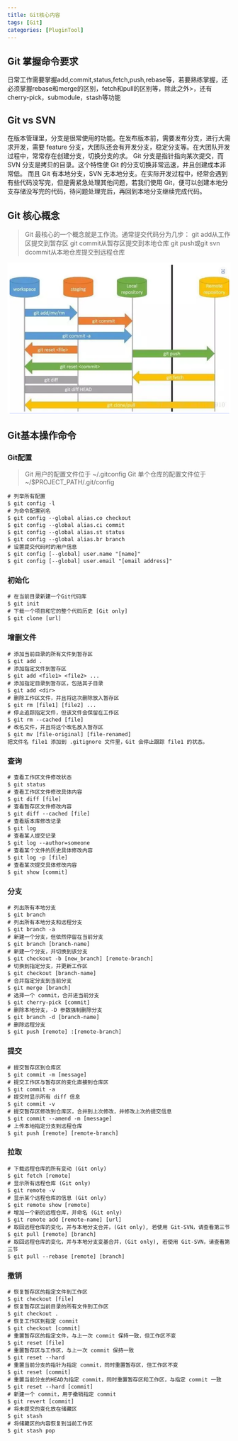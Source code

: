 ```yaml
---
title: Git核心内容
tags: [Git]
categories: [PluginTool]
---
```

## Git 掌握命令要求
日常工作需要掌握add,commit,status,fetch,push,rebase等，若要熟练掌握，还必须掌握rebase和merge的区别，fetch和pull的区别等，除此之外>，还有cherry-pick，submodule，stash等功能

## Git vs SVN
在版本管理里，分支是很常使用的功能。在发布版本前，需要发布分支，进行大需求开发，需要 feature 分支，大团队还会有开发分支，稳定分支等。在大团队开发过程中，常常存在创建分支，切换分支的求。
Git 分支是指针指向某次提交，而 SVN 分支是拷贝的目录。这个特性使 Git 的分支切换非常迅速，并且创建成本非常低。
而且 Git 有本地分支，SVN 无本地分支。在实际开发过程中，经常会遇到有些代码没写完，但是需紧急处理其他问题，若我们使用 Git，便可以创建本地分支存储没写完的代码，待问题处理完后，再回到本地分支继续完成代码。

## Git 核心概念
>Git 最核心的一个概念就是工作流。通常提交代码分为几步：
>git add从工作区提交到暂存区
>git commit从暂存区提交到本地仓库
>git push或git svn dcommit从本地仓库提交到远程仓库

![Git提交核心流程](/img/GitFolw.png "Git提交核心流程")

## Git基本操作命令
### Git配置
>Git 用户的配置文件位于 ~/.gitconfig
>Git 单个仓库的配置文件位于 ~/$PROJECT_PATH/.git/config

```
# 列举所有配置
$ git config -l
# 为命令配置别名
$ git config --global alias.co checkout
$ git config --global alias.ci commit
$ git config --global alias.st status
$ git config --global alias.br branch
# 设置提交代码时的用户信息
$ git config [--global] user.name "[name]"
$ git config [--global] user.email "[email address]"
```

### 初始化
```
# 在当前目录新建一个Git代码库
$ git init
# 下载一个项目和它的整个代码历史 [Git only]
$ git clone [url]
```

### 增删文件
```
# 添加当前目录的所有文件到暂存区
$ git add .
# 添加指定文件到暂存区
$ git add <file1> <file2> ...
# 添加指定目录到暂存区，包括其子目录
$ git add <dir>
# 删除工作区文件，并且将这次删除放入暂存区
$ git rm [file1] [file2] ...
# 停止追踪指定文件，但该文件会保留在工作区
$ git rm --cached [file]
# 改名文件，并且将这个改名放入暂存区
$ git mv [file-original] [file-renamed]
把文件名 file1 添加到 .gitignore 文件里，Git 会停止跟踪 file1 的状态。
```

### 查询
```
# 查看工作区文件修改状态
$ git status
# 查看工作区文件修改具体内容
$ git diff [file]
# 查看暂存区文件修改内容
$ git diff --cached [file]
# 查看版本库修改记录
$ git log
# 查看某人提交记录
$ git log --author=someone
# 查看某个文件的历史具体修改内容
$ git log -p [file]
# 查看某次提交具体修改内容
$ git show [commit]
```

### 分支
```
# 列出所有本地分支
$ git branch
# 列出所有本地分支和远程分支
$ git branch -a
# 新建一个分支，但依然停留在当前分支
$ git branch [branch-name]
# 新建一个分支，并切换到该分支
$ git checkout -b [new_branch] [remote-branch]
# 切换到指定分支，并更新工作区
$ git checkout [branch-name]
# 合并指定分支到当前分支
$ git merge [branch]
# 选择一个 commit，合并进当前分支
$ git cherry-pick [commit]
# 删除本地分支，-D 参数强制删除分支
$ git branch -d [branch-name]
# 删除远程分支
$ git push [remote] :[remote-branch]
```

### 提交
```
# 提交暂存区到仓库区
$ git commit -m [message]
# 提交工作区与暂存区的变化直接到仓库区
$ git commit -a
# 提交时显示所有 diff 信息
$ git commit -v
# 提交暂存区修改到仓库区，合并到上次修改，并修改上次的提交信息
$ git commit --amend -m [message]
# 上传本地指定分支到远程仓库
$ git push [remote] [remote-branch]
```

### 拉取
```
# 下载远程仓库的所有变动 (Git only)
$ git fetch [remote]
# 显示所有远程仓库 (Git only)
$ git remote -v
# 显示某个远程仓库的信息 (Git only)
$ git remote show [remote]
# 增加一个新的远程仓库，并命名 (Git only)
$ git remote add [remote-name] [url]
# 取回远程仓库的变化，并与本地分支合并，(Git only), 若使用 Git-SVN，请查看第三节
$ git pull [remote] [branch]
# 取回远程仓库的变化，并与本地分支变基合并，(Git only), 若使用 Git-SVN，请查看第三节
$ git pull --rebase [remote] [branch]
```

### 撤销
```
# 恢复暂存区的指定文件到工作区
$ git checkout [file]
# 恢复暂存区当前目录的所有文件到工作区
$ git checkout .
# 恢复工作区到指定 commit
$ git checkout [commit]
# 重置暂存区的指定文件，与上一次 commit 保持一致，但工作区不变
$ git reset [file]
# 重置暂存区与工作区，与上一次 commit 保持一致
$ git reset --hard
# 重置当前分支的指针为指定 commit，同时重置暂存区，但工作区不变
$ git reset [commit]
# 重置当前分支的HEAD为指定 commit，同时重置暂存区和工作区，与指定 commit 一致
$ git reset --hard [commit]
# 新建一个 commit，用于撤销指定 commit
$ git revert [commit]
# 将未提交的变化放在储藏区
$ git stash
# 将储藏区的内容恢复到当前工作区
$ git stash pop
```
